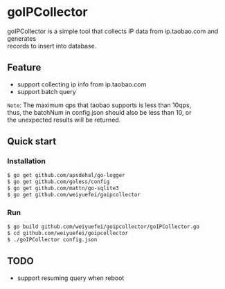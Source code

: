 goIPCollector
============
goIPCollector is a simple tool that collects IP data from ip.taobao.com and generates<br>
records to insert into database.

Feature
---------------
* support collecting ip info from ip.taobao.com
* support batch query

`Note`: The maximum qps that taobao supports is less than 10qps, <br>
thus, the batchNum in config.json should also be less than 10, or <br>
the unexpected results will be returned.

Quick start
--------------
### Installation
```Bash
$ go get github.com/apsdehal/go-logger
$ go get github.com/goless/config
$ go get github.com/mattn/go-sqlite3
$ go get github.com/weiyuefei/goipcollector
```

### Run
```Bash
$ go build github.com/weiyuefei/goipcollector/goIPCollector.go
$ cd github.com/weiyuefei/goipcollector
$ ./goIPCollector config.json
```

TODO
-----------------------
* support resuming query when reboot
